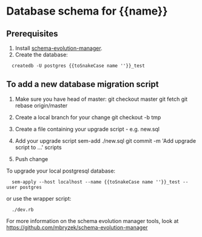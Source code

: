 # Database schema for {{name}}

## Prerequisites

  1. Install [schema-evolution-manager](https://github.com/mbryzek/schema-evolution-manager#installation).
  2. Create the database:
```
  createdb -U postgres {{toSnakeCase name ''}}_test
```

## To add a new database migration script

  1. Make sure you have head of master:
     git checkout master
     git fetch
     git rebase origin/master

  2. Create a local branch for your change
     git checkout -b tmp

  3. Create a file containing your upgrade script - e.g. new.sql

  4. Add your upgrade script
     sem-add ./new.sql
     git commit -m 'Add upgrade script to ...' scripts

  5. Push change

To upgrade your local postgresql database:

```
  sem-apply --host localhost --name {{toSnakeCase name ''}}_test --user postgres
```

or use the wrapper script:

```
  ./dev.rb
```

For more information on the schema evolution manager tools, look at
https://github.com/mbryzek/schema-evolution-manager

